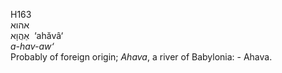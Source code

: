 <body>
  <p>H163<br>  אהוא  <br> אַהֲוָא  ‎  ‘ahăvâ‘  <br><i>a-hav-aw‘ </i><br>Probably of foreign origin; <i>Ahava</i>, a river of Babylonia: - Ahava.<br></p>
 </body>